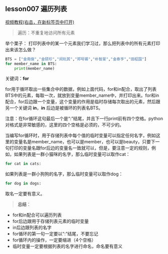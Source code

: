## lesson007 遍历列表
[视频教程(右击，在新标签页中打开)](https://www.bilibili.com/video/av32655903)
> 遍历：不重复地访问所有元素

举个栗子：
打印列表中的某一个元素我们学习过，那么把列表中的所有元素打印出来该怎么做？
```python
BTS = ["金南俊","金硕珍","闵玧其","郑号锡","朴智旻","金泰亨","田柾国"]
for member_name in BTS:
    print(member_name)
```
关键词：**for**

for用于循环取出一些集合中的数据，例如上面代码，for和in配合，取出了列表BTS中的元素，每取一次，就放到变量member_name中，并打印出来。for和in配合，for后边跟一个变量，这个变量的作用是临时存储每次取出的元素，然后跟另一个关键词 **in**，**in** 后边是被循环的列表名BTS。

注意：在for循环这句最后一个是“:”结尾，并且下一行print前有四个空格。python对格式是非常敏感的，这里的四个空格是必须的，不可少的。


当编写for循环时，用于存储列表中每个值的临时变量可以指定任何名字，例如这里的变量名是member_name，也可以是member，也可以是beauty，只要下一句打印的变量名跟for后边的变量名一致就可以，但是，要注意一定的规则，例如，如果列表是一群小猫咪的名字，那么临时变量可以取作cat：
```python
for cat in cats:
```
如果列表是一群小狗狗的名字，那么临时变量可以取作dog：
```python
for dog in dogs:
```
取名一定要有意义。

> **总结**：
- for和in配合可以遍历列表
- for后边跟用于存储列表元素的临时变量
- in后边跟列表的名字
- for循环的第一句一定要以“:”结尾，不要忘记
- for循环内的操作，一定要缩进（4个空格）
- 临时变量一定要根据列表的名字进行命名，命名要有意义
